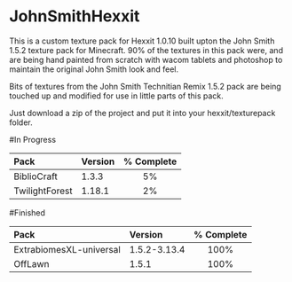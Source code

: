 JohnSmithHexxit
===============
This is a custom texture pack for Hexxit 1.0.10 built upton the John Smith 1.5.2 texture pack for Minecraft.
90% of the textures in this pack were, and are being hand painted from scratch with wacom tablets and photoshop to maintain the original John Smith look and feel.

Bits of textures from the John Smith Technitian Remix 1.5.2 pack are being touched up and modified for use in little parts of this pack.

Just download a zip of the project and put it into your hexxit/texturepack folder.


#In Progress

| Pack  | Version  | % Complete |
| :------------ |:---------------|:-----:|
| BiblioCraft               | 1.3.3        |  5% |
| TwilightForest            | 1.18.1       |  2% |

#Finished

| Pack  | Version  | % Complete
| :------------ |:---------------|:-----:|
| ExtrabiomesXL-universal   | 1.5.2-3.13.4 | 100% |
| OffLawn                   | 1.5.1        | 100% |
